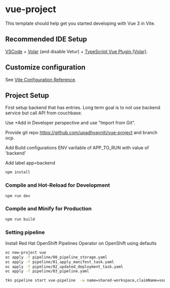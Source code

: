 # vue-project

This template should help get you started developing with Vue 3 in Vite.

## Recommended IDE Setup

[VSCode](https://code.visualstudio.com/) + [Volar](https://marketplace.visualstudio.com/items?itemName=Vue.volar) (and disable Vetur) + [TypeScript Vue Plugin (Volar)](https://marketplace.visualstudio.com/items?itemName=Vue.vscode-typescript-vue-plugin).

## Customize configuration

See [Vite Configuration Reference](https://vitejs.dev/config/).

## Project Setup

First setup backend that has entries. Long term goal is to not use backend service but call API from couchbase.

Use +Add in Developer perspective and use "Import from Git". 

Provide git repo https://github.com/upadhyayniti/vue-project and branch ocp.

Add Build configurations ENV varilable of APP_TO_RUN with value of 'backend'

Add label app=backend

```sh
npm install
```

### Compile and Hot-Reload for Development

```sh
npm run dev
```

### Compile and Minify for Production

```sh
npm run build
```

### Setting pipeline

Install Red Hat OpenShift Pipelines Operator on OpenShift using defaults

```sh
oc new-project vue
oc apply -f pipeline/00_pipeline_storage.yaml
oc apply -f pipeline/01_apply_manifest_task.yaml 
oc apply -f pipeline/02_updated_deployment_task.yaml 
oc apply -f pipeline/03_pipeline.yaml

tkn pipeline start vue-pipeline  -w name=shared-workspace,claimName=source-pvc -p NAME=vue-project -p CODE=https://github.com/upadhyayniti/vue-project.git     -p IMAGE=image-registry.openshift-image-registry.svc:5000/vue/vue-project:latest     --use-param-defaults
```



